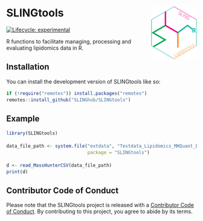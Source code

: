 # SLINGtools <img src="man/figures/logo.svg" align="right" height="139" />

<!-- badges: start -->
[![Lifecycle: experimental](https://img.shields.io/badge/lifecycle-experimental-orange.svg)](https://lifecycle.r-lib.org/articles/stages.html#experimental)
<!-- badges: end -->

R functions to facilitate managing, processing and evaluating lipidomics data in R.

## Installation

You can install the development version of SLINGtools like so:

``` r
if (!require("remotes")) install.packages("remotes")
remotes::install_github("SLINGhub/SLINGtools")
```

## Example


``` r
library(SLINGtools)

data_file_path <- system.file("extdata", "Testdata_Lipidomics_MHQuant_Detailed.csv", 
                              package = "SLINGtools")

d <- read_MassHunterCSV(data_file_path)
print(d)
```

## Contributor Code of Conduct

  Please note that the SLINGtools project is released with a [Contributor Code of Conduct](https://contributor-covenant.org/version/2/0/CODE_OF_CONDUCT.html). By contributing to this project, you agree to abide by its terms.
